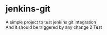 # jenkins-git
A simple project to test jenkins git integration  
And it should be triggered by any change
2
Test
